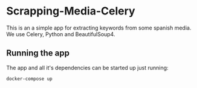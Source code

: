 # Scrapping-Media-Celery


This is an a simple app for extracting keywords from some spanish media. We use Celery, Python and BeautifulSoup4.

## Running the app

The app and all it's dependencies can be started up just running:

`docker-compose up`


